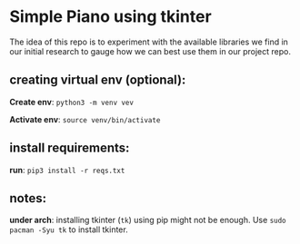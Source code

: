 # Simple Piano using tkinter


The idea of this repo is to experiment with the available libraries we find in our initial research to gauge how we can best use them in our project repo.

## creating virtual env (optional):

__Create env__: `python3 -m venv vev`

__Activate env__: `source venv/bin/activate`



## install requirements:
__run__: `pip3 install -r reqs.txt`

## notes:
__under arch__: installing tkinter (`tk`) using pip might not be enough. Use `sudo pacman -Syu tk` to install tkinter.
